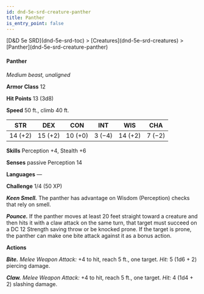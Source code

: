 ```yaml
---
id: dnd-5e-srd-creature-panther
title: Panther
is_entry_point: false
---
```


<breadcrumb>
[D&D 5e SRD](dnd-5e-srd-toc) >  [Creatures](dnd-5e-srd-creatures) > [Panther](dnd-5e-srd-creature-panther)
</breadcrumb>

#### Panther

*Medium beast, unaligned*

**Armor Class** 12

**Hit Points** 13 (3d8)

**Speed** 50 ft., climb 40 ft.

| STR     | DEX     | CON     | INT    | WIS     | CHA    |
|---------|---------|---------|--------|---------|--------|
| 14 (+2) | 15 (+2) | 10 (+0) | 3 (−4) | 14 (+2) | 7 (−2) |

**Skills** Perception +4, Stealth +6

**Senses** passive Perception 14

**Languages** —

**Challenge** 1/4 (50 XP)

***Keen Smell.*** The panther has advantage on Wisdom (Perception) checks that rely on smell.

***Pounce.*** If the panther moves at least 20 feet straight toward a creature and then hits it with a claw attack on the same turn, that target must succeed on a DC 12 Strength saving throw or be knocked prone. If the target is prone, the panther can make one bite attack against it as a bonus action.

**Actions**

***Bite.*** *Melee Weapon Attack:* +4 to hit, reach 5 ft., one target. *Hit:* 5 (1d6 + 2) piercing damage.

***Claw.*** *Melee Weapon Attack:* +4 to hit, reach 5 ft., one target. *Hit:* 4 (1d4 + 2) slashing damage.

